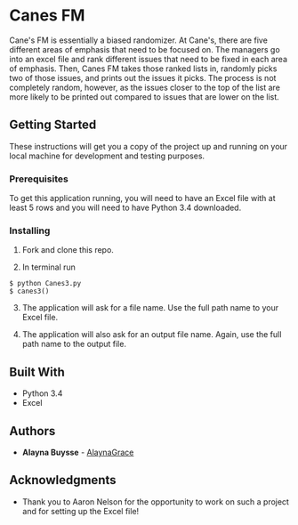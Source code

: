 # Canes FM

Cane's FM is essentially a biased randomizer. At Cane's, there are five different areas of emphasis that need to be focused on. The managers go into an excel file and rank different issues that need to be fixed in each area of emphasis. Then, Canes FM takes those ranked lists in, randomly picks two of those issues, and prints out the issues it picks. The process is not completely random, however, as the issues closer to the top of the list are more likely to be printed out compared to issues that are lower on the list.

## Getting Started

These instructions will get you a copy of the project up and running on your local machine for development and testing purposes.

### Prerequisites

To get this application running, you will need to have an Excel file with at least 5 rows and you will need to have Python 3.4 downloaded.

### Installing

1. Fork and clone this repo.

2. In terminal run

```
$ python Canes3.py
$ canes3()
```

3. The application will ask for a file name. Use the full path name to your Excel file.

4. The application will also ask for an output file name. Again, use the full path name to the output file.


## Built With

* Python 3.4
* Excel


## Authors

* **Alayna Buysse** - [AlaynaGrace](https://github.com/AlaynaGrace)

## Acknowledgments

* Thank you to Aaron Nelson for the opportunity to work on such a project and for setting up the Excel file!
